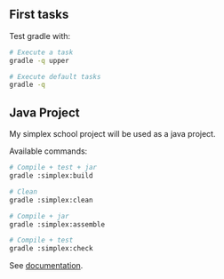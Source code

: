 ## First tasks

Test gradle with:

```bash
# Execute a task
gradle -q upper

# Execute default tasks
gradle -q
```

## Java Project

My simplex school project will be used as a java project.

Available commands:

```bash
# Compile + test + jar
gradle :simplex:build

# Clean
gradle :simplex:clean

# Compile + jar
gradle :simplex:assemble

# Compile + test
gradle :simplex:check

```

See [documentation](http://gradle.org/docs/current/userguide/tutorial_java_projects.html).

